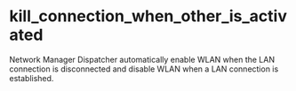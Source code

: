 # kill_connection_when_other_is_activated
Network Manager Dispatcher automatically enable WLAN when the LAN connection is disconnected and disable WLAN when a LAN connection is established.

